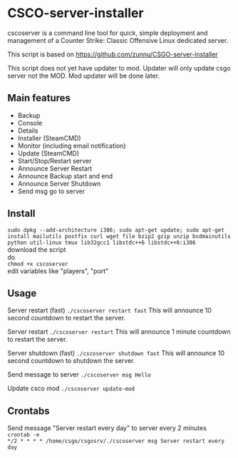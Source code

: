 # CSCO-server-installer
cscoserver is a command line tool for quick, simple deployment and management of a Counter Strike: Classic Offensive Linux dedicated server.

This script is based on https://github.com/zunnu/CSGO-server-installer

This script does not yet have updater to mod. Updater will only update csgo server not the MOD.
Mod updater will be done later.

<h2>Main features</h2>
<ul>
	<li>Backup</li>
	<li>Console</li>
	<li>Details</li>
	<li>Installer (SteamCMD)</li>
	<li>Monitor (including email notification)</li>
	<li>Update (SteamCMD)</li>
	<li>Start/Stop/Restart server</li>
	<li>Announce Server Restart</li>
	<li>Announce Backup start and end</li>
  <li>Announce Server Shutdown</li>
  <li>Send msg go to server</li>
</ul>

<h2>Install</h2>
<code>sudo dpkg --add-architecture i386; sudo apt-get update; sudo apt-get install mailutils postfix curl wget file bzip2 gzip unzip bsdmainutils python util-linux tmux lib32gcc1 libstdc++6 libstdc++6:i386</code><br />
download the script<br />
do<br />
<code>chmod +x cscoserver</code><br />
edit variables like "players", "port"

<h2>Usage</h2>
Server restart (fast)
<code>./cscoserver restart fast</code>
This will announce 10 second countdown to restart the server.

Server restart
<code>./cscoserver restart</code>
This will announce 1 minute countdown to restart the server.

Server shutdown (fast)
<code>./cscoserver shutdown fast</code>
This will announce 10 second countdown to shutdown the server.

Send message to server
<code>./cscoserver msg Hello</code>

Update csco mod
<code>./cscoserver update-mod</code>

<h2>Crontabs</h2>
Send message "Server restart every day" to server every 2 minutes<br />
<code>crontab -e</code><br />
<code>*/2 * * * * /home/csgo/csgosrv/./cscoserver msg Server restart every day</code>
